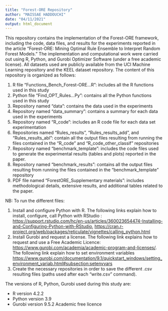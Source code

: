 ```yaml
---
title: "Forest-ORE Repository"
author: "MAISSAE HADDOUCHI"
date: "04/11/2021"
output: html_document
---
```


This repository contains the implementation of the Forest-ORE framework, including the code, data files, and results for the experiments reported in the article “Forest-ORE: Mining Optimal Rule Ensemble to Interpret Random Forest Models.” The implementation and computational work were carried out using R, Python, and Gurobi Optimizer Software (under a free academic license). All datasets used are publicly available from the UCI Machine Learning repository and the KEEL dataset repository. The content of this repository is organized as follows:
1.  R file “Functions_Bench_Forest-ORE…R”: includes all the R functions used in this study  
2.  Python file “Find_OPT_Rules…Py”: contains all the Python functions used in this study      
3.  Repository named “data”: contains the data used in the experiments  
4.  Repository named “data_summary”: contains a summary for each data used in the experiments  
5.  Repository named “R_code”: includes an R code file for each data set experimentation  
6.  Repositories named “Rules_results”, “Rules_results_add”, and “Rules_results_abl”: contain all the output files resulting from running the files contained in the “R_code” and “R_code_other_classif” repositories   
7.  Repository named “benchmark_template”: includes the code files used to generate the experimental results (tables and plots) reported in the paper.    
8.  Repository named “benchmark_results”: contains all the output files resulting from running the files contained in the “benchmark_template” repository
9.  PDF file named “ForestORE_Supplementary materials”: includes methodological details, extensive results, and additional tables related to the paper.    

NB: To run the different files:  
1.  Install and configure Python with R. The following links explain how to install, configure, call Python with RStudio :   https://support.rstudio.com/hc/en-us/articles/360023654474-Installing-and-Configuring-Python-with-RStudio, https://cran.r-project.org/web/packages/reticulate/vignettes/calling_python.html  
2.  Install Gurobi and request a license. The following link explains how to request and use a Free Academic Licence: https://www.gurobi.com/academia/academic-program-and-licenses/. The following link explain how to set environment variables https://www.gurobi.com/documentation/9.1/quickstart_windows/setting_environment_variab.html#subsection:setenvvars  
3.  Create the necessary repositories in order to save the different .csv resulting files (paths used after each “write.csv” command).

The versions of R, Python, Gurobi used during this study are:  
- R version 4.2.2  
- Python version 3.9  
- Gurobi version 9.5.2 Academic free licence  

